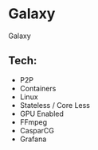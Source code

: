 # Galaxy
Galaxy

## Tech:
 - P2P
 - Containers
 - Linux
 - Stateless / Core Less
 - GPU Enabled
 - FFmpeg
 - CasparCG
 - Grafana
